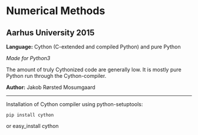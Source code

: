 Numerical Methods
=================

Aarhus University 2015
----------------

**Language:** Cython (C-extended and compiled Python) and pure Python

*Made for Python3*

The amount of truly Cythonized code are generally low. It is mostly pure Python
run through the Cython-compiler.


**Author:** Jakob Rørsted Mosumgaard


--------------------------------
Installation of Cython compiler using python-setuptools:

	pip install cython
or
	easy_install cython